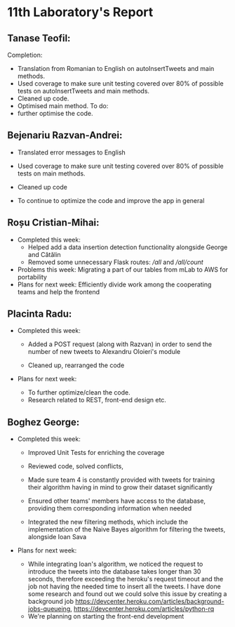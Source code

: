 # 11th Laboratory's Report


## Tanase Teofil:

Completion:
-   Translation from Romanian to English on autoInsertTweets and main methods.
-   Used coverage to make sure unit testing covered over 80% of possible tests on autoInsertTweets and main methods.
-   Cleaned up code.
-   Optimised main method.
To do: 
-   further optimise the code.

## Bejenariu Razvan-Andrei:

-   Translated error messages to English
-   Used coverage to make sure unit testing covered over 80% of possible tests on main methods.     	
-   Cleaned up code

-  To continue to optimize the code and improve the app in general

## Roșu Cristian-Mihai:

-   Completed this week: 
    - Helped add a data insertion detection functionality alongside George and Cătălin
    - Removed some unnecessary Flask routes: */all* and */all/count* 
-   Problems this week: Migrating a part of our tables from mLab to AWS for portability
-   Plans for next week: Efficiently divide work among the cooperating teams and help the frontend


## Placinta Radu:
-   Completed this week:
	- Added a POST request (along with Razvan) in order to send the number of new tweets to Alexandru Oloieri's module
	
	- Cleaned up, rearranged the code

-   Plans for next week:
	- To further optimize/clean the code.
	- Research related to REST, front-end design etc.

## Boghez George:

-   Completed this week:
	-   Improved Unit Tests for enriching the coverage
    
	-   Reviewed code, solved conflicts,  
	
	-   Made sure team 4 is constantly provided with tweets for training their algorithm having in mind to grow their dataset significantly
	
	-   Ensured other teams' members have access to the database, providing them corresponding information when needed 
	
	-   Integrated the new filtering methods, which include the implementation of the Naive Bayes algorithm for filtering the tweets, alongside Ioan Sava
    
-   Plans for next week: 
	-   While integrating Ioan's algorithm, we noticed the request to introduce the tweets into the database takes longer than 30 seconds, therefore exceeding the heroku's request timeout and the job not having the needed time to insert all the tweets. I have done some research and found out we could solve this issue by creating a background job https://devcenter.heroku.com/articles/background-jobs-queueing, https://devcenter.heroku.com/articles/python-rq
	-   We're planning on starting the front-end development
